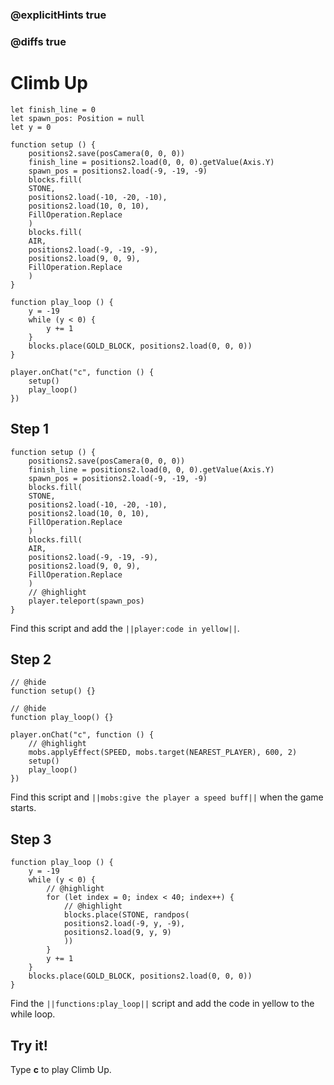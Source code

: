 ### @explicitHints true

### @diffs true

# Climb Up



```template
let finish_line = 0
let spawn_pos: Position = null
let y = 0

function setup () {
    positions2.save(posCamera(0, 0, 0))
    finish_line = positions2.load(0, 0, 0).getValue(Axis.Y)
    spawn_pos = positions2.load(-9, -19, -9)
    blocks.fill(
    STONE,
    positions2.load(-10, -20, -10),
    positions2.load(10, 0, 10),
    FillOperation.Replace
    )
    blocks.fill(
    AIR,
    positions2.load(-9, -19, -9),
    positions2.load(9, 0, 9),
    FillOperation.Replace
    )
}

function play_loop () {
    y = -19
    while (y < 0) {
        y += 1
    }
    blocks.place(GOLD_BLOCK, positions2.load(0, 0, 0))
}

player.onChat("c", function () {
    setup()
    play_loop()
})
```

## Step 1

```blocks
function setup () {
    positions2.save(posCamera(0, 0, 0))
    finish_line = positions2.load(0, 0, 0).getValue(Axis.Y)
    spawn_pos = positions2.load(-9, -19, -9)
    blocks.fill(
    STONE,
    positions2.load(-10, -20, -10),
    positions2.load(10, 0, 10),
    FillOperation.Replace
    )
    blocks.fill(
    AIR,
    positions2.load(-9, -19, -9),
    positions2.load(9, 0, 9),
    FillOperation.Replace
    )
    // @highlight
    player.teleport(spawn_pos)
}
```

Find this script and add the ``||player:code in yellow||``.

## Step 2

```blocks
// @hide
function setup() {}

// @hide
function play_loop() {}

player.onChat("c", function () {
    // @highlight
    mobs.applyEffect(SPEED, mobs.target(NEAREST_PLAYER), 600, 2)
    setup()
    play_loop()
})
```

Find this script and ``||mobs:give the player a speed buff||`` when the game starts.

## Step 3

```blocks
function play_loop () {
    y = -19
    while (y < 0) {
        // @highlight
        for (let index = 0; index < 40; index++) {
            // @highlight
            blocks.place(STONE, randpos(
            positions2.load(-9, y, -9),
            positions2.load(9, y, 9)
            ))
        }
        y += 1
    }
    blocks.place(GOLD_BLOCK, positions2.load(0, 0, 0))
}
```

Find the ``||functions:play_loop||`` script and add the code in yellow to the while loop.

## Try it!

Type **c** to play Climb Up.